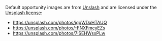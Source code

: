 Default opportunity images are from [Unslash](https://unsplash.com/) and are licensed under the [Unsplash license](https://unsplash.com/license):

- https://unsplash.com/photos/iggWDxHTAUQ
- https://unsplash.com/photos/-FNXFmcyEZs
- https://unsplash.com/photos/7iSEHWsxPLw
